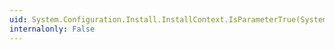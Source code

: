 ```yaml
---
uid: System.Configuration.Install.InstallContext.IsParameterTrue(System.String)
internalonly: False
---
```

